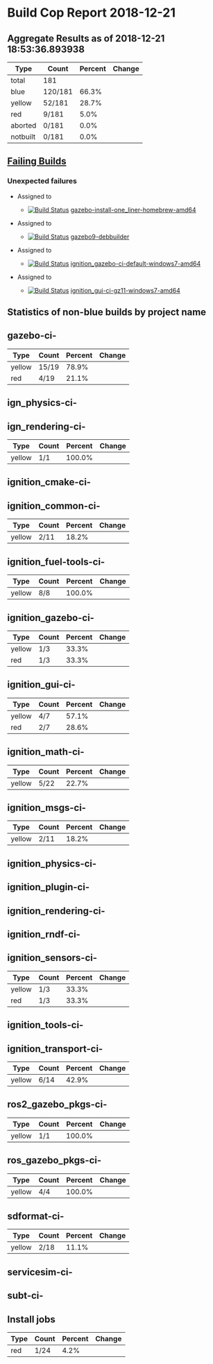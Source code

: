 # Build Cop Report 2018-12-21

## Aggregate Results as of 2018-12-21 18:53:36.893938

| Type | Count | Percent | Change |
|--|--|--|--|
| total | 181 | |  |
| blue | 120/181 | 66.3% |  |
| yellow | 52/181 | 28.7% |  |
| red | 9/181 | 5.0% |  |
| aborted | 0/181 | 0.0% |  |
| notbuilt | 0/181 | 0.0% |  |

## [Failing Builds](https://build.osrfoundation.org/view/main/view/BuildCopFail/)


### Unexpected failures


* Assigned to

    * [![Build Status](https://build.osrfoundation.org/job/gazebo-install-one_liner-homebrew-amd64//badge/icon)](https://build.osrfoundation.org/job/gazebo-install-one_liner-homebrew-amd64/) [gazebo-install-one_liner-homebrew-amd64](https://build.osrfoundation.org/job/gazebo-install-one_liner-homebrew-amd64/)


* Assigned to

    * [![Build Status](https://build.osrfoundation.org/job/gazebo9-debbuilder//badge/icon)](https://build.osrfoundation.org/job/gazebo9-debbuilder/) [gazebo9-debbuilder](https://build.osrfoundation.org/job/gazebo9-debbuilder/)


* Assigned to

    * [![Build Status](https://build.osrfoundation.org/job/ignition_gazebo-ci-default-windows7-amd64//badge/icon)](https://build.osrfoundation.org/job/ignition_gazebo-ci-default-windows7-amd64/) [ignition_gazebo-ci-default-windows7-amd64](https://build.osrfoundation.org/job/ignition_gazebo-ci-default-windows7-amd64/)


* Assigned to

    * [![Build Status](https://build.osrfoundation.org/job/ignition_gui-ci-gz11-windows7-amd64//badge/icon)](https://build.osrfoundation.org/job/ignition_gui-ci-gz11-windows7-amd64/) [ignition_gui-ci-gz11-windows7-amd64](https://build.osrfoundation.org/job/ignition_gui-ci-gz11-windows7-amd64/)


## Statistics of non-blue builds by project name


## gazebo-ci-

| Type | Count | Percent | Change |
|--|--|--|--|
| yellow | 15/19 | 78.9% |  |
| red | 4/19 | 21.1% |  |

## ign_physics-ci-


## ign_rendering-ci-

| Type | Count | Percent | Change |
|--|--|--|--|
| yellow | 1/1 | 100.0% |  |

## ignition_cmake-ci-


## ignition_common-ci-

| Type | Count | Percent | Change |
|--|--|--|--|
| yellow | 2/11 | 18.2% |  |

## ignition_fuel-tools-ci-

| Type | Count | Percent | Change |
|--|--|--|--|
| yellow | 8/8 | 100.0% |  |

## ignition_gazebo-ci-

| Type | Count | Percent | Change |
|--|--|--|--|
| yellow | 1/3 | 33.3% |  |
| red | 1/3 | 33.3% |  |

## ignition_gui-ci-

| Type | Count | Percent | Change |
|--|--|--|--|
| yellow | 4/7 | 57.1% |  |
| red | 2/7 | 28.6% |  |

## ignition_math-ci-

| Type | Count | Percent | Change |
|--|--|--|--|
| yellow | 5/22 | 22.7% |  |

## ignition_msgs-ci-

| Type | Count | Percent | Change |
|--|--|--|--|
| yellow | 2/11 | 18.2% |  |

## ignition_physics-ci-


## ignition_plugin-ci-


## ignition_rendering-ci-


## ignition_rndf-ci-


## ignition_sensors-ci-

| Type | Count | Percent | Change |
|--|--|--|--|
| yellow | 1/3 | 33.3% |  |
| red | 1/3 | 33.3% |  |

## ignition_tools-ci-


## ignition_transport-ci-

| Type | Count | Percent | Change |
|--|--|--|--|
| yellow | 6/14 | 42.9% |  |

## ros2_gazebo_pkgs-ci-

| Type | Count | Percent | Change |
|--|--|--|--|
| yellow | 1/1 | 100.0% |  |

## ros_gazebo_pkgs-ci-

| Type | Count | Percent | Change |
|--|--|--|--|
| yellow | 4/4 | 100.0% |  |

## sdformat-ci-

| Type | Count | Percent | Change |
|--|--|--|--|
| yellow | 2/18 | 11.1% |  |

## servicesim-ci-


## subt-ci-


## Install jobs

| Type | Count | Percent | Change |
|--|--|--|--|
| red | 1/24 | 4.2% |  |